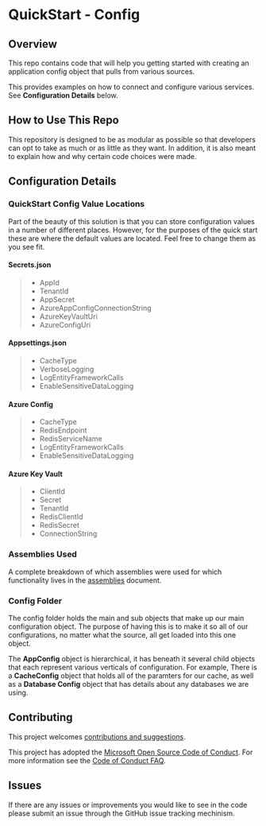 # QuickStart - Config

## Overview
This repo contains code that will help you getting started with creating an application config object that pulls from various sources.

This provides examples on how to connect and configure various services.  See **Configuration Details** below.


## How to Use This Repo

This repository is designed to be as modular as possible so that developers can opt to take as much or as little as they want.  In addition, it is also meant
to explain how and why certain code choices were made.

## Configuration Details

### QuickStart Config Value Locations
Part of the beauty of this solution is that you can store configuration values in a number of different places.  However, for the purposes of the quick start these are where the default
values are located.  Feel free to change them as you see fit.

#### Secrets.json
> - AppId
> - TenantId
> - AppSecret
> - AzureAppConfigConnectionString
> - AzureKeyVaultUri
> - AzureConfigUri

#### Appsettings.json
> - CacheType
> - VerboseLogging
> - LogEntityFrameworkCalls
> - EnableSensitiveDataLogging

#### Azure Config
> - CacheType
> - RedisEndpoint
> - RedisServiceName
> - LogEntityFrameworkCalls
> - EnableSensitiveDataLogging

#### Azure Key Vault
> - ClientId
> - Secret
> - TenantId
> - RedisClientId
> - RedisSecret
> - ConnectionString

### Assemblies Used
A complete breakdown of which assemblies were used for which functionality lives in the [assemblies](Docs/assemblies.md) document.

### Config Folder
The config folder holds the main and sub objects that make up our main configuration object.  The purpose of having this is to make it so all of our configurations,
no matter what the source, all get loaded into this one object.

The **AppConfig** object is hierarchical, it has beneath it several child objects that each represent various verticals of configuration.  For example,
There is a **CacheConfig** object that holds all of the paramters for our cache, as well as a **Database Config** object that has details about any databases we are 
using.


## Contributing

This project welcomes [contributions and suggestions](Docs/contribute.md).

This project has adopted the [Microsoft Open Source Code of Conduct](https://opensource.microsoft.com/codeofconduct/).
For more information see the [Code of Conduct FAQ](https://opensource.microsoft.com/codeofconduct/faq/).

## Issues

If there are any issues or improvements you would like to see in the code please submit an issue through the GitHub issue tracking mechinism.